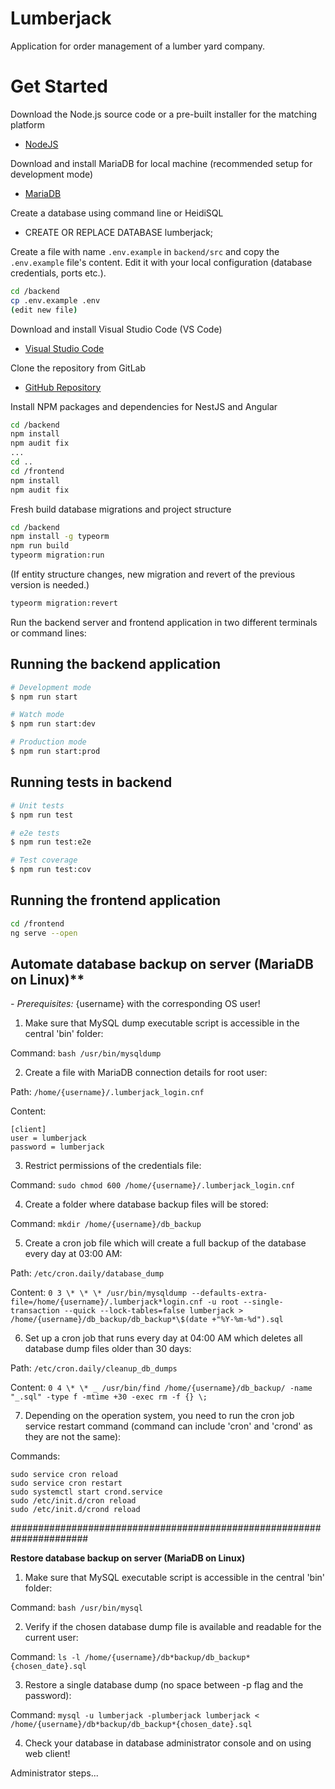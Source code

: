 # Lumberjack

Application for order management of a lumber yard company.

# Get Started

Download the Node.js source code or a pre-built installer for the matching platform

- [NodeJS](https://nodejs.org/en/download/)

Download and install MariaDB for local machine (recommended setup for development mode)

- [MariaDB](https://downloads.mariadb.org/mariadb/10.0.10/)

Create a database using command line or HeidiSQL

- CREATE OR REPLACE DATABASE lumberjack;

Create a file with name `.env.example` in `backend/src` and copy the `.env.example` file's content. Edit it with your local configuration (database credentials, ports etc.).
```sh
cd /backend
cp .env.example .env
(edit new file)
```

Download and install Visual Studio Code (VS Code)

- [Visual Studio Code](https://code.visualstudio.com/download)

Clone the repository from GitLab

- [GitHub Repository](https://gitlab.com/papiliond/lumberjack/)

Install NPM packages and dependencies for NestJS and Angular

```sh
cd /backend
npm install
npm audit fix
...
cd ..
cd /frontend
npm install
npm audit fix
```

Fresh build database migrations and project structure

```sh
cd /backend
npm install -g typeorm
npm run build
typeorm migration:run
```

(If entity structure changes, new migration and revert of the previous version is needed.)

```sh
typeorm migration:revert
```

Run the backend server and frontend application in two different terminals or command lines:

## Running the backend application

```bash
# Development mode
$ npm run start

# Watch mode
$ npm run start:dev

# Production mode
$ npm run start:prod
```

## Running tests in backend

```bash
# Unit tests
$ npm run test

# e2e tests
$ npm run test:e2e

# Test coverage
$ npm run test:cov
```

## Running the frontend application

```sh
cd /frontend
ng serve --open
```

## Automate database backup on server (MariaDB on Linux)**

_- Prerequisites:_ {username} with the corresponding OS user!

1. Make sure that MySQL dump executable script is accessible in the central 'bin' folder:

Command:
`bash /usr/bin/mysqldump`

2. Create a file with MariaDB connection details for root user:

Path:
`/home/{username}/.lumberjack_login.cnf`

Content:

```
[client]
user = lumberjack
password = lumberjack
```

3. Restrict permissions of the credentials file:

Command:
`sudo chmod 600 /home/{username}/.lumberjack_login.cnf`

4. Create a folder where database backup files will be stored:

Command:
`mkdir /home/{username}/db_backup`

5. Create a cron job file which will create a full backup of the database every day at 03:00 AM:

Path:
`/etc/cron.daily/database_dump`

Content:
`0 3 \* \* \* /usr/bin/mysqldump --defaults-extra-file=/home/{username}/.lumberjack*login.cnf -u root --single-transaction --quick --lock-tables=false lumberjack > /home/{username}/db_backup/db_backup*\$(date +"%Y-%m-%d").sql`

6. Set up a cron job that runs every day at 04:00 AM which deletes all database dump files older than 30 days:

Path:
`/etc/cron.daily/cleanup_db_dumps`

Content:
`0 4 \* \* _ /usr/bin/find /home/{username}/db_backup/ -name "_.sql" -type f -mtime +30 -exec rm -f {} \;`

7. Depending on the operation system, you need to run the cron job service restart command (command can include 'cron' and 'crond' as they are not the same):

Commands:

```
sudo service cron reload
sudo service cron restart
sudo systemctl start crond.service
sudo /etc/init.d/cron reload
sudo /etc/init.d/crond reload
```

######################################################################

**Restore database backup on server (MariaDB on Linux)**

1. Make sure that MySQL executable script is accessible in the central 'bin' folder:

Command:
`bash /usr/bin/mysql`

2. Verify if the chosen database dump file is available and readable for the current user:

Command:
`ls -l /home/{username}/db*backup/db_backup*{chosen_date}.sql`

3. Restore a single database dump (no space between -p flag and the password):

Command:
`mysql -u lumberjack -plumberjack lumberjack < /home/{username}/db*backup/db_backup*{chosen_date}.sql`

4. Check your database in database administrator console and on using web client!

Administrator steps...
